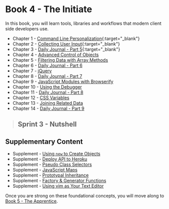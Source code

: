 # Book 4 - The Initiate

In this book, you will learn tools, libraries and workflows that modern client side developers use.

* Chapter 1 - [Command Line Personalization](./chapters/CLI_PERSONALIZATION.md){:target="_blank"}
* Chapter 2 - [Collecting User Input](./chapters/USER_INPUT.md){:target="_blank"}
* Chapter 3 - [Daily Journal - Part 5](./chapters/DAILY_JOURNAL_SAVING_ENTRIES.md){:target="_blank"}
* Chapter 4 - [Advanced Control of Objects](./chapters/JS_OBJECT_CREATE.md)
* Chapter 5 - [Filtering Data with Array Methods](./chapters/JS_ARRAY_METHODS.md)
* Chapter 6 - [Daily Journal - Part 6](./chapters/DAILY_JOURNAL_FILTERING_MOOD.md)
* Chapter 7 - [jQuery](./chapters/JQUERY.md)
* Chapter 8 - [Daily Journal - Part 7](./chapters/DAILY_JOURNAL_JQUERY.md)
* Chapter 9 - [JavaScript Modules with Browserify](./chapters/JS_MODULES.md)
* Chapter 10 - [Using the Debugger](../book-3-the-neophyte/chapters/MISC_DEBUGGING.md)
* Chapter 11 - [Daily Journal - Part 8](./chapters/DAILY_JOURNAL_BROWSERIFY.md)
* Chapter 12 - [CSS Variables](./chapters/CSS_VARIABLES.md)
* Chapter 13 - [Joining Related Data](./chapters/JS_JOINING_DATA.md)
* Chapter 14 - [Daily Journal - Part 9](./chapters/DAILY_JOURNAL_MOOD_TABLE.md)

> ## Sprint 3 - Nutshell

## Supplementary Content

* Supplement - [Using `new` to Create Objects](./chapters/NEW_KEYWORD.md)
* Supplement - [Deploy API to Heroku](./chapters/JSON_SERVER_HEROKU.md)
* Supplement - [Pseudo Class Selectors](./chapters/CSS_PSEUDOCLASSES.md)
* Supplement - [JavaScript Maps](./chapters/JS_MAPS.md)
* Supplement - [Prototypal Inheritance](./chapters/PROTOTYPAL.md)
* Supplement - [Factory & Generator Functions](./chapters/JS_FACTORY_FUNCTION.md)
* Supplement - [Using vim as Your Text Editor](./chapters/VIM.md)

Once you are strong on these foundational concepts, you will move along to [Book 5 - The Apprentice](../book-5-the-apprentice/README.md).
